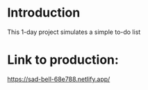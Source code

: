 # Introduction
This 1-day project simulates a simple to-do list
<br>

# Link to production:
https://sad-bell-68e788.netlify.app/
